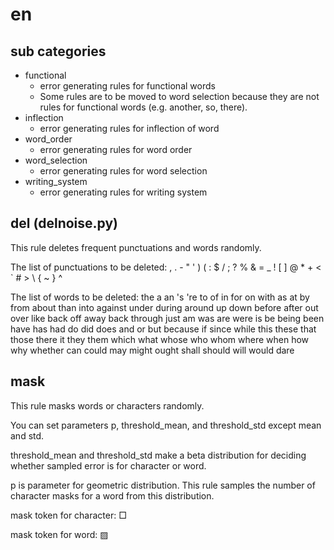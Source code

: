 # en

## sub categories

- functional
	- error generating rules for functional words
	- Some rules are to be moved to word selection because they are not rules for functional words (e.g. another, so, there).
- inflection
	- error generating rules for inflection of word
- word_order
	- error generating rules for word order
- word_selection
	- error generating rules for word selection
- writing_system
	- error generating rules for writing system

## del (delnoise.py)

This rule deletes frequent punctuations and words randomly.

The list of punctuations to be deleted: , . - " ' ) ( : $ / ; ? % & = _ ! [ ] @ * + < ` # > \ { ~ } ^

The list of words to be deleted:
the a an 's 're to of in for on with as at by from about than into against under during around up down before after out over like back off away back through just am was are were is be being been have has had do did does and or but because if since while this these that those there it they them which what whose who whom where when how why whether can could may might ought shall should will would dare

## mask

This rule masks words or characters randomly.

You can set parameters p, threshold_mean, and threshold_std except mean and std.

threshold_mean and threshold_std make a beta distribution for deciding whether sampled error is for character or word.

p is parameter for geometric distribution. This rule samples the number of character masks for a word from this distribution.

mask token for character: □

mask token for word: ▨

